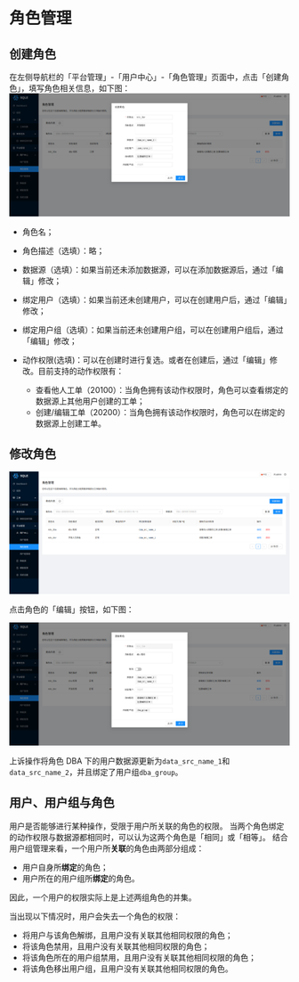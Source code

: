 # 角色管理

## 创建角色

在左侧导航栏的「平台管理」-「用户中心」-「角色管理」页面中，点击「创建角色」，填写角色相关信息，如下图：
![create role](./pictures/create_role.png)

* 角色名；
* 角色描述（选填）：略；
* 数据源（选填）：如果当前还未添加数据源，可以在添加数据源后，通过「编辑」修改；
* 绑定用户（选填）：如果当前还未创建用户，可以在创建用户后，通过「编辑」修改；
* 绑定用户组（选填）：如果当前还未创建用户组，可以在创建用户组后，通过「编辑」修改；
* 动作权限(选填)：可以在创建时进行复选。或者在创建后，通过「编辑」修改。目前支持的动作权限有：

    - 查看他人工单（20100）：当角色拥有该动作权限时，角色可以查看绑定的数据源上其他用户创建的工单；
    - 创建/编辑工单（20200）：当角色拥有该动作权限时，角色可以在绑定的数据源上创建工单。

## 修改角色

![role_list](./pictures/role_list.png)
    
点击角色的「编辑」按钮，如下图：

![update role](./pictures/update_role.png)

上诉操作将角色 DBA
下的用户数据源更新为`data_src_name_1`和`data_src_name_2`，并且绑定了用户组`dba_group`。

## 用户、用户组与角色

用户是否能够进行某种操作，受限于用户所关联的角色的权限。
当两个角色绑定的动作权限与数据源都相同时，可以认为这两个角色是「相同」或「相等」。
结合用户组管理来看，一个用户所**关联**的角色由两部分组成：

- 用户自身所**绑定**的角色；
- 用户所在的用户组所**绑定**的角色。

因此，一个用户的权限实际上是上述两组角色的并集。

当出现以下情况时，用户会失去一个角色的权限：

- 将用户与该角色解绑，且用户没有关联其他相同权限的角色；
- 将该角色禁用，且用户没有关联其他相同权限的角色；
- 将该角色所在的用户组禁用，且用户没有关联其他相同权限的角色；
- 将该角色移出用户组，且用户没有关联其他相同权限的角色。
